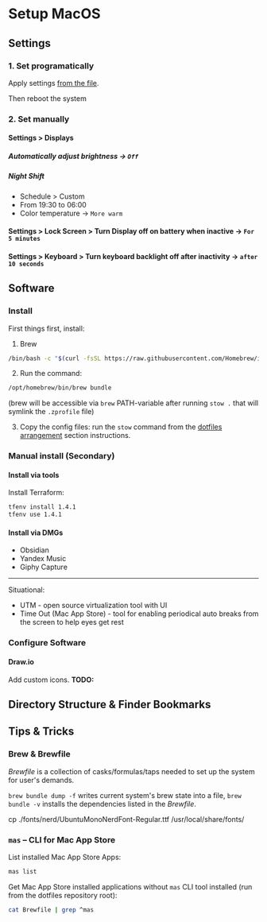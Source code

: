 # Setup MacOS

## Settings

### 1. Set programatically

Apply settings [from the file](./my-default-settings.bash).

Then reboot the system

### 2. Set manually

#### Settings > Displays

##### Automatically adjust brightness -> `Off`

##### Night Shift

- Schedule > Custom
- From 19:30 to 06:00
- Color temperature -> `More warm`

#### Settings > Lock Screen > Turn Display off on battery when inactive -> `For 5 minutes`

#### Settings > Keyboard > Turn keyboard backlight off after inactivity -> `after 10 seconds`

## Software

### Install

First things first, install:
1. Brew

```bash
/bin/bash -c "$(curl -fsSL https://raw.githubusercontent.com/Homebrew/install/HEAD/install.sh)"
```

2. Run the command:

```bash
/opt/homebrew/bin/brew bundle
```

(brew will be accessible via `brew` PATH-variable after running `stow .` that will symlink the `.zprofile` file) 

3. Copy the config files: run the `stow` command from the [dotfiles arrangement](../../README.md#dotfiles-arrangement) section instructions.

### Manual install (Secondary)

#### Install via tools

Install Terraform:
```bash
tfenv install 1.4.1
tfenv use 1.4.1
```

#### Install via DMGs

- Obsidian
- Yandex Music
- Giphy Capture

---

Situational:
- UTM - open source virtualization tool with UI
- Time Out (Mac App Store) - tool for enabling periodical auto breaks from the screen to help eyes get rest

### Configure Software

#### Draw.io

Add custom icons.
**TODO:**

## Directory Structure & Finder Bookmarks

## Tips & Tricks

### Brew & Brewfile

*Brewfile* is a collection of casks/formulas/taps needed to set up the system for user's demands.

`brew bundle dump -f` writes current system's brew state into a file, `brew bundle -v` installs the dependencies listed in the *Brewfile*.

cp ./fonts/nerd/UbuntuMonoNerdFont-Regular.ttf /usr/local/share/fonts/

### `mas` – CLI for Mac App Store

List installed Mac App Store Apps:
```bash
mas list
```

Get Mac App Store installed applications without `mas` CLI tool installed (run from the dotfiles repository root):
```bash
cat Brewfile | grep ^mas
```
